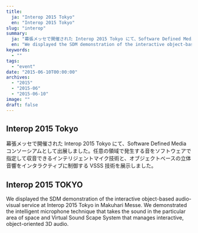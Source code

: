 ```yaml
---
title:
  ja: "Interop 2015 Tokyo"
  en: "Interop 2015 Tokyo"
slug: "interop"
summary:
  ja: "幕張メッセで開催された Interop 2015 Tokyo にて、Software Defined Media コンソーシアムとして出展しました。"
  en: "We displayed the SDM demonstration of the interactive object-based audio-visual service at Interop 2015 Tokyo in Makuhari Messe."
keywords:
  - ""
tags:
  - "event"
date: "2015-06-10T00:00:00"
archives:
  - "2015"
  - "2015-06"
  - "2015-06-10"
image: ""
draft: false
---
```


<!-- 日本語記事ここから -->
<section lang="ja" v-if="$context.locale === 'ja-jp'">

# Interop 2015 Tokyo

幕張メッセで開催された Interop 2015 Tokyo にて、Software Defined Media コンソーシアムとして出展しました。任意の領域で発生する音をソフトウェアで指定して収音できるインテリジェントマイク技術と、オブジェクトベースの立体音響をインタラクティブに制御する VSSS 技術を展示しました。

</section>
<!-- 日本語記事ここまで -->

<!-- English article start -->
<section lang="en" v-else>

# Interop 2015 TOKYO

We displayed the SDM demonstration of the interactive object-based audio-visual service at Interop 2015 Tokyo in Makuhari Messe. We demonstrated the intelligent microphone technique that takes the sound in the particular area of space and Virtual Sound Scape System that manages interactive, object-oriented 3D audio.

</section>
<!-- English article end -->
